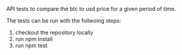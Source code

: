 API tests to compare the btc to usd price for a given period of time.

The tests can be run with the follwoing steps:
1) checkout the repository locally
2) run npm install
3) run npm test
